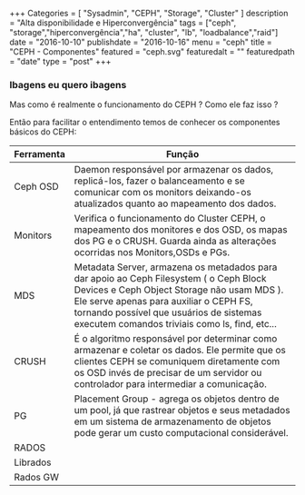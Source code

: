 +++
Categories = [
	"Sysadmin", 
	"CEPH",
	"Storage",
        "Cluster"
]
description = "Alta disponibilidade e Hiperconvergência"
tags = ["ceph", "storage","hiperconvergência","ha", "cluster", "lb", "loadbalance","raid"]
date = "2016-10-10"
publishdate = "2016-10-16"
menu = "ceph"
title = "CEPH - Componentes"
featured = "ceph.svg"
featuredalt = ""
featuredpath = "date"
type = "post"
+++

### Ibagens eu quero ibagens

  Mas como é realmente o funcionamento do CEPH ? Como ele faz isso ?
 
  Então para facilitar o entendimento temos de conhecer os componentes básicos do CEPH:

Ferramenta | Função
----------- | ----------------------------------------------------------------------------------------------------
Ceph OSD   | Daemon responsável por armazenar os dados, replicá-los, fazer o balanceamento e se comunicar com os monitors deixando-os atualizados quanto ao mapeamento dos dados.
Monitors   | Verifica o funcionamento do Cluster CEPH, o mapeamento dos monitores e dos OSD, os mapas dos PG e o CRUSH. Guarda ainda as alterações ocorridas nos Monitors,OSDs e PGs.
MDS | Metadata Server, armazena os metadados para dar apoio ao Ceph Filesystem ( o Ceph Block Devices e Ceph Object Storage não usam MDS ). Ele serve apenas para auxiliar o CEPH FS, tornando possível que usuários de sistemas executem comandos triviais como ls, find, etc...
CRUSH | É o algoritmo responsável por determinar como armazenar e coletar os dados. Ele permite que os clientes CEPH se comuniquem diretamente com os OSD invés de precisar de um servidor ou controlador para intermediar a comunicação.
PG | Placement Group - agrega os objetos dentro de um pool, já que rastrear objetos e seus metadados em um sistema de armazenamento de objetos pode gerar um custo computacional considerável. 
RADOS |
Librados |
Rados GW |
